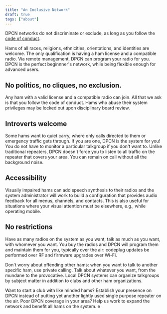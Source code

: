 ```yaml
---
title: "An Inclusive Network"
draft: true
tags: ["about"]
---
```


DPCN networks do not discriminate or exclude, as long as you follow the [code of conduct](/about/code-of-conduct).

<!--more-->

Hams of all races, religions, ethnicities, orientations, and identities are welcome. The only qualification is having a ham license and a compatible radio. Via remote management, DPCN can program your radio for you. DPCN is the perfect beginnner's network, while being flexible enough for advanced users.

## No politics, no cliques, no exclusion.

Any ham with a valid license and a compatible radio can join. All that we ask is that you follow the code of conduct. Hams who abuse their system privileges may be locked out upon disciplinary board review.

## Introverts welcome

Some hams want to quiet carry, where only calls directed to them or emergency traffic gets through. If you are one, DPCN is the system for you! You do not have to monitor a particular talkgroup if you don't want to. Unlike traditional repeaters, DPCN doesn't force you to listen to all traffic on the repeater that covers your area. You can remain on call without all the background noise.

## Accessibility

Visually impaired hams can add speech synthesis to their radios and the system administrator will work to build a configuration that provides audio feedback for all menus, channels, and contacts. This is also useful for situations where your visual attention must be elsewhere, e.g., while operating mobile.

## No restrictions

Have as many radios on the system as you want, talk as much as you want, with whomever you want. You buy the radios and DPCN will program them and maintain them for you, typically over the air: codeplug updates be performed over RF and firmware upgrades over Wi-Fi.

Don't worry about offending other hams: when you want to talk to another specific ham, use private calling. Talk about whatever you want, from the mundane to the provocative. Local DPCN systems can organize talkgroups by subject matter in addition to clubs and other ham organizations.

Want to start a club with like minded hams? Establish your presence on DPCN instead of putting yet another lightly used single purpose repeater on the air. Poor DPCN coverage in your area? Help us work to expand the network and benefit all hams on the system.  e